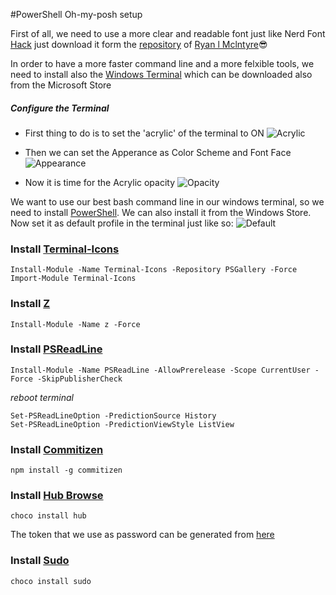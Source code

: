 #PowerShell Oh-my-posh setup

First of all, we need to use a more clear and readable font just like Nerd Font [Hack](https://github.com/ryanoasis/nerd-fonts/releases/download/v2.1.0/Hack.zip) just download it form the [repository](https://github.com/ryanoasis/nerd-fonts) of [Ryan l Mclntyre](https://github.com/ryanoasis)😎

In order to have a more faster command line and a more felxible tools, we need to install also the [Windows Terminal](https://github.com/microsoft/terminal) which can be downloaded also from the Microsoft Store

##### Configure the Terminal
* First thing to do is to set the 'acrylic' of the terminal to ON
![Acrylic](https://i.ibb.co/412Dkhc/Capture.png)

* Then we can set the Apperance as Color Scheme and Font Face
![Appearance](https://i.ibb.co/mCNM4Sc/Capture.png)

* Now it is time for the Acrylic opacity
![Opacity](https://i.ibb.co/Wgd1pW9/Capture.png)

We want to use our best bash command line in our windows terminal, so we need to install [PowerShell](https://github.com/PowerShell/PowerShell/releases/tag/v7.2.2). We can also install it from the Windows Store.
Now set it as default profile in the terminal just like so:
![Default](https://i.ibb.co/ggnmG95/Cattura.png)


### Install [Terminal-Icons](https://github.com/devblackops/Terminal-Icons)
```
Install-Module -Name Terminal-Icons -Repository PSGallery -Force
Import-Module Terminal-Icons
```

### Install [Z](https://github.com/rupa/z)
```
Install-Module -Name z -Force
```

### Install [PSReadLine](https://github.com/PowerShell/PSReadLine)
```
Install-Module -Name PSReadLine -AllowPrerelease -Scope CurrentUser -Force -SkipPublisherCheck
```
_reboot terminal_
```
Set-PSReadLineOption -PredictionSource History
Set-PSReadLineOption -PredictionViewStyle ListView
```

### Install [Commitizen](https://github.com/commitizen/cz-cli)
```
npm install -g commitizen
```

### Install [Hub Browse](https://github.com/github/hub)
```
choco install hub
```
The token that we use as password can be generated from [here](https://github.com/settings/tokens)

### Install [Sudo](https://community.chocolatey.org/packages/Sudo)
```
choco install sudo
```